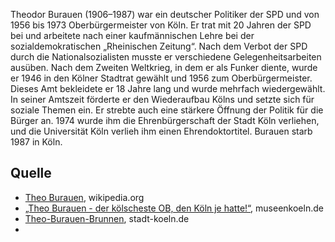 Theodor Burauen (1906–1987) war ein deutscher Politiker der SPD und von 1956 bis 1973 Oberbürgermeister von Köln. Er trat mit 20 Jahren der SPD bei und arbeitete nach einer kaufmännischen Lehre bei der sozialdemokratischen „Rheinischen Zeitung“. Nach dem Verbot der SPD durch die Nationalsozialisten musste er verschiedene Gelegenheitsarbeiten ausüben. Nach dem Zweiten Weltkrieg, in dem er als Funker diente, wurde er 1946 in den Kölner Stadtrat gewählt und 1956 zum Oberbürgermeister. Dieses Amt bekleidete er 18 Jahre lang und wurde mehrfach wiedergewählt. In seiner Amtszeit förderte er den Wiederaufbau Kölns und setzte sich für soziale Themen ein. Er strebte auch eine stärkere Öffnung der Politik für die Bürger an. 1974 wurde ihm die Ehrenbürgerschaft der Stadt Köln verliehen, und die Universität Köln verlieh ihm einen Ehrendoktortitel. Burauen starb 1987 in Köln.

## Quelle

* [Theo Burauen](https://de.wikipedia.org/wiki/Theo_Burauen), wikipedia.org
* [„Theo Burauen - der kölscheste OB, den Köln je hatte!“](https://museenkoeln.de/portal/bild-der-woche.aspx?bdw=2006_45), museenkoeln.de
* [Theo-Burauen-Brunnen](https://www.stadt-koeln.de/artikel/72419/index.html), stadt-koeln.de
* 